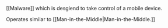 [[Malware]] which is desgiend to take control of a mobile device.

Operates similar to [[Man-in-the-Middle|Man-in-the-Middle.]]